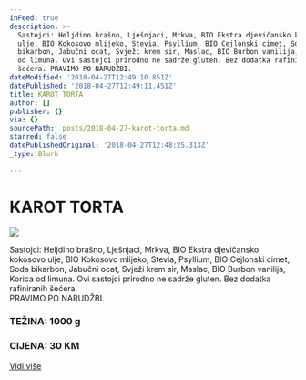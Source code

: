 ```yaml
---
inFeed: true
description: >-
  Sastojci: Heljdino brašno, Lješnjaci, Mrkva, BIO Ekstra djevičansko kokosovo
  ulje, BIO Kokosovo mlijeko, Stevia, Psyllium, BIO Cejlonski cimet, Soda
  bikarbon, Jabučni ocat, Svježi krem sir, Maslac, BIO Burbon vanilija, Korica
  od limuna. Ovi sastojci prirodno ne sadrže gluten. Bez dodatka rafiniranih
  šećera. PRAVIMO PO NARUDŽBI.  
dateModified: '2018-04-27T12:49:10.851Z'
datePublished: '2018-04-27T12:49:11.451Z'
title: KAROT TORTA
author: []
publisher: {}
via: {}
sourcePath: _posts/2018-04-27-karot-torta.md
starred: false
datePublishedOriginal: '2018-04-27T12:48:25.313Z'
_type: Blurb

---
```

# KAROT TORTA
![](https://the-grid-user-content.s3-us-west-2.amazonaws.com/40e77bc1-9a74-461e-b0bc-17a25a1ef887.jpg)

Sastojci: Heljdino brašno, Lješnjaci, Mrkva, BIO Ekstra djevičansko kokosovo ulje, BIO Kokosovo mlijeko, Stevia, Psyllium, BIO Cejlonski cimet, Soda bikarbon, Jabučni ocat, Svježi krem sir, Maslac, BIO Burbon vanilija, Korica od limuna. Ovi sastojci prirodno ne sadrže gluten. Bez dodatka rafiniranih šećera.  
PRAVIMO PO NARUDŽBI. 

### TEŽINA: 1000 g

### CIJENA: 30 KM
[Vidi više][0]

[0]: https://www.facebook.com/greenday.kolaci.peciva/posts/233615254045876